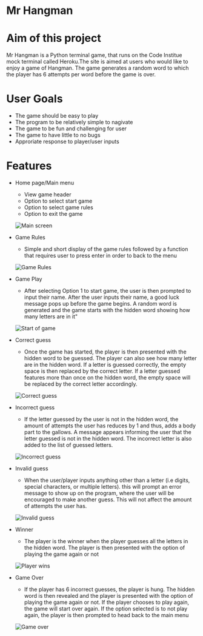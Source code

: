 # Mr Hangman 

# Aim of this project

Mr Hangman is a Python terminal game, that runs on the Code Institue mock terminal called Heroku.The site is aimed at users who would like to enjoy a game of Hangman. The game generates a random word to which the player has 6 attempts per word before the game is over.


# User Goals 

* The game should be easy to play
* The program to be relatively simple to nagivate
* The game to be fun and challenging for user
* The game to have little to no bugs
* Approriate response to player/user inputs

# **Features** #

* Home page/Main menu
  * View game header
  * Option to select start game
  * Option to select game rules
  * Option to exit the game

  ![Main screen](/screenshots/Main%20menu.png) 

* Game Rules
  * Simple and short display of the game rules followed by a function that requires user to press enter 
  in order to back to the menu

  ![Game Rules](/screenshots/Game%20Rules.png)

* Game Play
  * After selecting Option 1 to start game, the user is then prompted to input their name. After the user inputs their
  name, a good luck message pops up before the game begins. A random word is generated and the game starts with the hidden word showing how many letters are in it"

  ![Start of game](/screenshots/Game%20play.png)

* Correct guess
  * Once the game has started, the player is then presented with the hidden word to be guessed. The player can also see
  how many letter are in the hidden word. If a letter is guessed correctly, the empty space is then replaced by the correct letter. If a letter guessed features more than once on the hidden word, the empty space will be replaced by the correct letter accordingly.


  ![Correct guess](/screenshots/Correct%20guess.png)


* Incorrect guess 
  * If the letter guessed by the user is not in the hidden word, the amount of attempts the user has reduces by 1 
  and thus, adds a body part to the gallows. A message appears informing the user that the letter guessed is not in the hidden word. The incorrect letter is also added to the list of guessed letters.


  ![Incorrect guess](/screenshots/Incorrect%20guess.png)


* Invalid guess
  * When the user/player inputs anything other than a letter (i.e digits, special characters, or multiple letters). this will prompt an error message to show up on the program, where the user will be encouraged to make another guess.
  This will not affect the amount of attempts the user has.


  ![Invalid guess](/screenshots/Invalid%20guess.png)

* Winner 
  * The player is the winner when the player guesses all the letters in the hidden word. The player is then presented with the option of playing the game again or not


  ![Player wins](/screenshots/Player%20wins.png)


* Game Over 
  * If the player has 6 incorrect guesses, the player is hung. The hidden word is then revealed and the player is presented with the option of playing the game again or not. If the player chooses to play again, the game will start over again. If the option selected is to not play again, the player is then prompted to head back to the main menu


  ![Game over](/screenshots/Game%20over.png)




